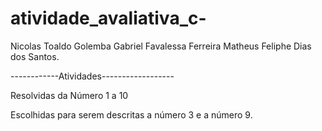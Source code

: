 # atividade_avaliativa_c-

Nicolas Toaldo Golemba
Gabriel Favalessa Ferreira
Matheus Feliphe Dias dos Santos.


------------Atividades------------------

Resolvidas da Número 1 a 10

Escolhidas para serem descritas a número 3 e a número 9.
